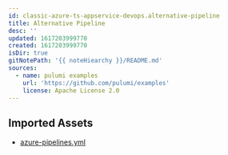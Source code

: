```yaml
---
id: classic-azure-ts-appservice-devops.alternative-pipeline
title: Alternative Pipeline
desc: ''
updated: 1617203999770
created: 1617203999770
isDir: true
gitNotePath: '{{ noteHiearchy }}/README.md'
sources:
  - name: pulumi examples
    url: 'https://github.com/pulumi/examples'
    license: Apache License 2.0
---
```

## Imported Assets

- [azure-pipelines.yml](/assets/azure-pipelines.yml)

